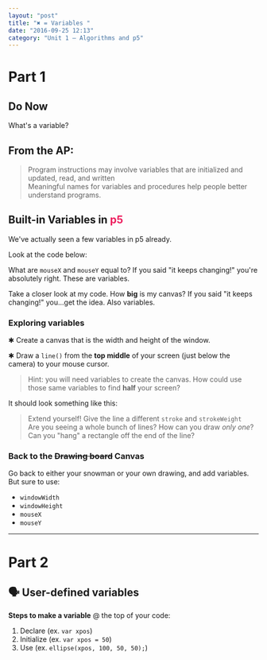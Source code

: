 ```yaml
---
layout: "post"
title: "✖ = Variables "
date: "2016-09-25 12:13"
category: "Unit 1 – Algorithms and p5"
---
```


# Part 1

## Do Now
What's a variable?

## From the AP:
> Program instructions may involve variables that are initialized and updated, read, and written    
> Meaningful names for variables and procedures help people better understand programs.

## Built-in Variables in <span style="color: #ED1F5E">p5</span>
We've actually seen a few variables in p5 already.

Look at the code below:

<script type="text/p5" data-autoplay data-preview-width="300" data-preview-height="">
// This goes at the top of your code
function setup(){
    createCanvas(windowWidth,windowHeight)
}

function draw(){
background('white')
textSize(10)
text('Mouse X = ' + mouseX + " | Mouse Y = " + mouseY, 10, 10)
}
</script>

What are `mouseX` and `mouseY` equal to? If you said "it keeps changing!" you're absolutely right. These are variables.

Take a closer look at my code. How **big** is my canvas? If you said "it keeps changing!" you...get the idea. Also variables.

### Exploring variables
✱ Create a canvas that is the width and height of the window.

✱ Draw a `line()` from the **top middle** of your screen (just below the camera) to your mouse cursor.

> Hint: you will need variables to create the canvas. How could use those same variables to find **half** your screen?

It should look something like this:

<script type="text/p5" data-autoplay data-preview-width="720" data-preview-height="">
function setup() {
  createCanvas(windowWidth,windowHeight)
}

function draw() {
  background('white')
  line(windowWidth/2,0,mouseX,mouseY)
}
</script>

> Extend yourself! Give the line a different `stroke` and `strokeWeight`    
>Are you seeing a whole bunch of lines? How can you draw _only one_?    
> Can you "hang" a rectangle off the end of the line?    

### Back to the ~~Drawing board~~ Canvas
Go back to either your snowman or your own drawing, and add variables. But sure to use:

- `windowWidth`
- `windowHeight`
- `mouseX`
- `mouseY`

---

# Part 2

## 🗣 User-defined variables

**Steps to make a variable**
@ the top of your code:

1. Declare (ex. `var xpos`)
2. Initialize (ex. `var xpos = 50`)
3. Use (ex. `ellipse(xpos, 100, 50, 50);`)

<script type="text/p5" data-autoplay data-preview-width="" data-preview-height="">
var xpos = 50
// What happens if you change me?

function setup() {
	createCanvas(windowWidth, windowHeight)
}

function draw() {
	background('#FEF790')
	fill('#7F1AE5')
	ellipse(xpos, 50, 50, 50);
}
</script>
